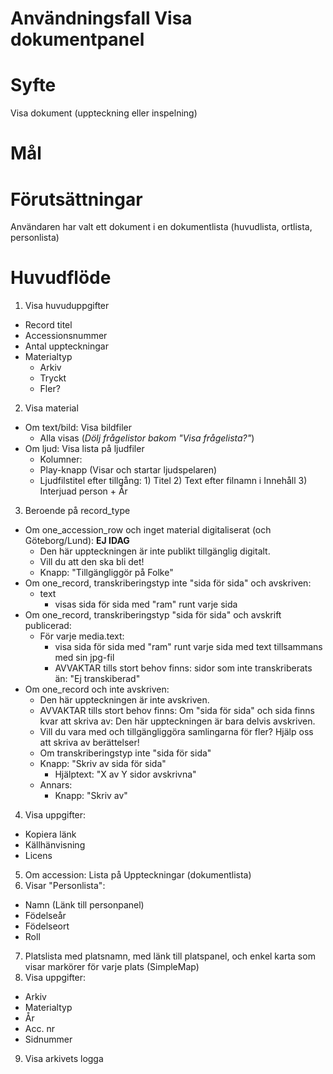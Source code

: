 # Användningsfall Visa dokumentpanel
# Syfte
Visa dokument (uppteckning eller inspelning)

# Mål

# Förutsättningar
Användaren har valt ett dokument i en dokumentlista (huvudlista, ortlista, personlista)

# Huvudflöde
1. Visa huvuduppgifter
- Record titel
- Accessionsnummer 
- Antal uppteckningar
- Materialtyp
  - Arkiv
  - Tryckt
  - Fler?
2. Visa material
- Om text/bild: Visa bildfiler
  - Alla visas (_Dölj frågelistor bakom "Visa frågelista?"_)
- Om ljud: Visa lista på ljudfiler
  - Kolumner:
  - Play-knapp (Visar och startar ljudspelaren)
  - Ljudfilstitel efter tillgång: 1) Titel 2) Text efter filnamn i Innehåll 3) Interjuad person + År
3. Beroende på record_type
- Om one_accession_row och inget material digitaliserat (och Göteborg/Lund): **EJ IDAG**
    - Den här uppteckningen är inte publikt tillgänglig digitalt.
    - Vill du att den ska bli det!
    - Knapp: "Tillgängliggör på Folke"
- Om one_record, transkriberingstyp inte "sida för sida" och avskriven:
    - text
	  - visas sida för sida med "ram" runt varje sida
- Om one_record, transkriberingstyp "sida för sida" och avskrift publicerad:
  - För varje media.text:
    - visa sida för sida med "ram" runt varje sida med text tillsammans med sin jpg-fil
    - AVVAKTAR tills stort behov finns: sidor som inte transkriberats än: "Ej transkiberad"
- Om one_record och inte avskriven:
    - Den här uppteckningen är inte avskriven.
    - AVVAKTAR tills stort behov finns: Om "sida för sida" och sida finns kvar att skriva av: Den här uppteckningen är bara delvis avskriven.
    - Vill du vara med och tillgängliggöra samlingarna för fler? Hjälp oss att skriva av berättelser!
    - Om transkriberingstyp inte "sida för sida"
	- Knapp: "Skriv av sida för sida"
 		- Hjälptext: "X av Y sidor avskrivna"	
    - Annars:
    	- Knapp: "Skriv av" 
4. Visa uppgifter:
- Kopiera länk
- Källhänvisning
- Licens
5. Om accession: Lista på Uppteckningar (dokumentlista)
6. Visar "Personlista":
- Namn (Länk till personpanel)
- Födelseår
- Födelseort
- Roll
7. Platslista med platsnamn, med länk till platspanel, och enkel karta som visar markörer för varje plats (SimpleMap)
8. Visa uppgifter:
- Arkiv
- Materialtyp
- År
- Acc. nr
- Sidnummer
9. Visa arkivets logga


